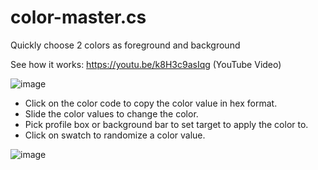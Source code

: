 # color-master.cs
Quickly choose 2 colors as foreground and background

See how it works: https://youtu.be/k8H3c9asIqg (YouTube Video)

![image](https://user-images.githubusercontent.com/5563341/203923336-24b8d41d-7fec-4382-9213-8f1e0d4f9df1.png)

* Click on the color code to copy the color value in hex format.
* Slide the color values to change the color.
* Pick profile box or background bar to set target to apply the color to.
* Click on swatch to randomize a color value.

![image](https://user-images.githubusercontent.com/5563341/203924469-05336b06-0647-40e0-8707-ad596d26eaa6.png)

